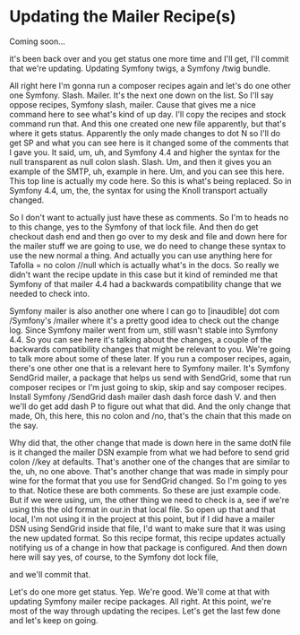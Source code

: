 # Updating the Mailer Recipe(s)

Coming soon...

it's been back over and you get status one more time and I'll get, I'll commit that
we're updating. Updating Symfony twigs, a Symfony /twig bundle.

All right here I'm gonna run a composer recipes again and let's do one other one
Symfony. Slash. Mailer. It's the next one down on the list. So I'll say oppose
recipes, Symfony slash, mailer. Cause that gives me a nice command here to see what's
kind of up day. I'll copy the recipes and stock command run that. And this one
created one new file apparently, but that's where it gets status. Apparently the only
made changes to dot N so I'll do get SP and what you can see here is it changed some
of the comments that I gave you. It said, um, uh, and Symfony 4.4 and higher the
syntax for the null transparent as null colon slash. Slash. Um, and then it gives you
an example of the SMTP, uh, example in here. Um, and you can see this here. This top
line is actually my code here. So this is what's being replaced. So in Symfony 4.4,
um, the, the syntax for using the Knoll transport actually changed.

So I don't want to actually just have these as comments. So I'm to heads no to this
change, yes to the Symfony of that lock file. And then do get checkout dash end and
then go over to my desk and file and down here for the mailer stuff we are going to
use, we do need to change these syntax to use the new normal a thing. And actually
you can use anything here for Tafolla = no colon //null which is actually what's in
the docs. So really we didn't want the recipe update in this case but it kind of
reminded me that Symfony of that mailer 4.4 had a backwards compatibility change that
we needed to check into.

Symfony mailer is also another one where I can go to [inaudible] dot com /Symfony's
/mailer where it's a pretty good idea to check out the change log. Since Symfony
mailer went from um, still wasn't stable into Symfony 4.4. So you can see here it's
talking about the changes, a couple of the backwards compatibility changes that might
be relevant to you. We're going to talk more about some of these later. If you run a
composer recipes, again, there's one other one that is a relevant here to Symfony
mailer. It's Symfony SendGrid mailer, a package that helps us send with SendGrid,
some that run composer recipes or I'm just going to skip, skip and say composer
recipes. Install Symfony /SendGrid dash mailer dash dash force dash V. and then we'll
do get add dash P to figure out what that did. And the only change that made, Oh,
this here, this no colon and /no, that's the chain that this made on the say.

Why did that, the other change that made is down here in the same dotN file is it
changed the mailer DSN example from what we had before to send grid colon //key at
defaults. That's another one of the changes that are similar to the, uh, no one
above. That's another change that was made in simply pour wine for the format that
you use for SendGrid changed. So I'm going to yes to that. Notice these are both
comments. So these are just example code. But if we were using, um, the other thing
we need to check is a, see if we're using this the old format in our.in that local
file. So open up that and that local, I'm not using it in the project at this point,
but if I did have a mailer DSN using SendGrid inside that file, I'd want to make sure
that it was using the new updated format. So this recipe format, this recipe updates
actually notifying us of a change in how that package is configured. And then down
here will say yes, of course, to the Symfony dot lock file,

and we'll commit that.

Let's do one more get status. Yep. We're good. We'll come at that with updating
Symfony mailer recipe packages. All right. At this point, we're most of the way
through updating the recipes. Let's get the last few done and let's keep on going.

